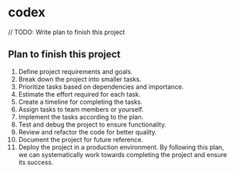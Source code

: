 # codex
// TODO: Write plan to finish this project
## Plan to finish this project
1. Define project requirements and goals.
2. Break down the project into smaller tasks.
3. Prioritize tasks based on dependencies and importance.
4. Estimate the effort required for each task.
5. Create a timeline for completing the tasks.
6. Assign tasks to team members or yourself.
7. Implement the tasks according to the plan.
8. Test and debug the project to ensure functionality.
9. Review and refactor the code for better quality.
10. Document the project for future reference.
11. Deploy the project in a production environment.
By following this plan, we can systematically work towards completing the project and ensure its success.